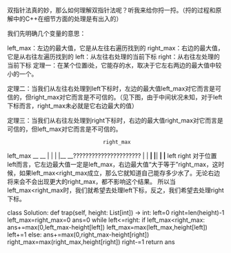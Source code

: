 双指针法真的妙，那么如何理解双指针法呢？听我来给你捋一捋。（捋的过程和原解中的C++在细节方面的处理是有出入的）

我们先明确几个变量的意思：

left_max：左边的最大值，它是从左往右遍历找到的
right_max：右边的最大值，它是从右往左遍历找到的
left：从左往右处理的当前下标
right：从右往左处理的当前下标
定理一：在某个位置i处，它能存的水，取决于它左右两边的最大值中较小的一个。

定理二：当我们从左往右处理到left下标时，左边的最大值left_max对它而言是可信的，但right_max对它而言是不可信的。（见下图，由于中间状况未知，对于left下标而言，right_max未必就是它右边最大的值）

定理三：当我们从右往左处理到right下标时，右边的最大值right_max对它而言是可信的，但left_max对它而言是不可信的。

                                   right_max
left_max                             __
__                                |  |
|  |__   __??????????????????????  |  |
__|     |__|                       __|  |__
left                      right
对于位置left而言，它左边最大值一定是left_max，右边最大值“大于等于”right_max，这时候，如果left_max<right_max成立，那么它就知道自己能存多少水了。无论右边将来会不会出现更大的right_max，都不影响这个结果。 所以当left_max<right_max时，我们就希望去处理left下标，反之，我们希望去处理right下标。

class Solution:
def trap(self, height: List[int]) -> int:
left=0
right=len(height)-1
left_max=right_max=0
ans=0
while left<=right:
if left_max<right_max:
ans+=max(0,left_max-height[left])
left_max=max(left_max,height[left])
left+=1
else:
ans+=max(0,right_max-height[right])
right_max=max(right_max,height[right])
right-=1
return ans